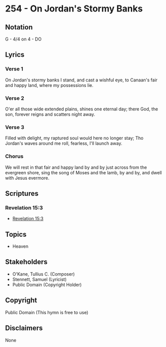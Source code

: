 # 254 - On Jordan's Stormy Banks

## Notation

G - 4/4 on 4 - DO

## Lyrics

### Verse 1

On Jordan's stormy banks I stand, and cast a wishful eye, to Canaan's fair and happy land, where my possessions lie.

### Verse 2

O'er all those wide extended plains, shines one eternal day; there God, the son, forever reigns and scatters night away.

### Verse 3

Filled with delight, my raptured soul would here no longer stay; Tho Jordan's waves around me roll, fearless, I'll launch away.

### Chorus

We will rest in that fair and happy land by and by just across from the evergreen shore, sing the song of Moses and the lamb, by and by, and dwell with Jesus evermore.


## Scriptures

### Revelation 15:3

- [Revelation 15:3](https://www.biblegateway.com/passage/?search=Revelation%2015%3A3)


## Topics

- Heaven

## Stakeholders

- O'Kane, Tullius C. (Composer)
- Stennett, Samuel (Lyricist)
- Public Domain (Copyright Holder)

## Copyright

Public Domain
(This hymn is free to use)

## Disclaimers

None

